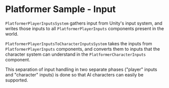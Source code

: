 

# Platformer Sample - Input

`PlatformerPlayerInputsSystem` gathers input from Unity's input system, and writes those inputs to all `PlatformerPlayerInputs` components present in the world.

`PlatformerPlayerInputsToCharacterInputsSystem` takes the inputs from `PlatformerPlayerInputs` components, and converts them to inputs that the character system can understand in the `PlatformerCharacterInputs` component.

This separation of input handling in two separate phases ("player" inputs and "character" inputs) is done so that AI characters can easily be supported.